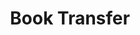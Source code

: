 ---
pid: '24'
_date: between August 20 and September 19, 1934
derivativo_link: https://derivativo-1.library.columbia.edu/iiif/2/ldpd:341133/
dlc_link: https://dlc.library.columbia.edu/catalog/cul:d51c59zwgj
format: photographs
iiif_json: https://derivativo-1.library.columbia.edu/iiif/2/ldpd:341133/info.json
_name: Sprague
native_jpg: https://derivativo-1.library.columbia.edu/iiif/2/ldpd:341133/full/!768,768/0/native.jpg
shelf_location: Box no. Box 138, Folder no. Folder 9 (Administration - Provost - Libraries,
  Butler Transfer of Books from Low), Historical Photograph Collection
subjects: College campuses; New York (N.Y.)
summary: Image of student workers moving boxes from book chutes onto book carts at
  the foot of stairs to Low Plaza. Between August 20 and September 19, 1934 student
  workers and professional movers moved books from their original home in Low Library
  to their new home in South Hall (Butler Library).
title: Book Transfer
permalink: /photos/24/
layout: photo-page
---